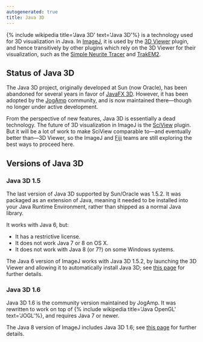 ```yaml
---
autogenerated: true
title: Java 3D
---
```


{% include wikipedia title='Java 3D' text='Java 3D'%} is a technology used for 3D visualization in Java. In [ImageJ](/about), it is used by the [3D Viewer](/plugins/3d-viewer) plugin, and hence transitively by other plugins which rely on the 3D Viewer for their visualization, such as the [Simple Neurite Tracer](/plugins/snt) and [TrakEM2](/plugins/trakem2).

Status of Java 3D
-----------------

The Java 3D project, originally developed at Sun (now Oracle), has been abandoned for several years in favor of [JavaFX 3D](https://docs.oracle.com/javase/8/javafx/graphics-tutorial/javafx-3d-graphics.htm). However, it has been adopted by the [JogAmp](https://jogamp.org/) community, and is now maintained there—though no longer under active development.

From the perspective of new features, Java 3D is essentially a dead technology. The future of 3D visualization in ImageJ is the [SciView](/plugins/sciview) plugin. But it will be a lot of work to make SciView comparable to—and eventually better than—3D Viewer, so the ImageJ and [Fiji](/fiji) teams are still exploring the best ways to proceed here.

Versions of Java 3D
-------------------

### Java 3D 1.5

The last version of Java 3D supported by Sun/Oracle was 1.5.2. It was packaged as an extension of Java, meaning it needed to be installed into your Java Runtime Environment, rather than shipped as a normal Java library.

It works with Java 6, but:

-   It has a restrictive license.
-   It does not work Java 7 or 8 on OS X.
-   It does not work with Java 8 (or 7?) on some Windows systems.

The Java 6 version of ImageJ works with Java 3D 1.5.2, by launching the 3D Viewer and allowing it to automatically install Java 3D; see [this page](/news/2016-05-10_-_ImageJ_HOWTO_-_Java_8,_Java_6,_Java_3D) for further details.

### Java 3D 1.6

Java 3D 1.6 is the community version maintained by JogAmp. It was rewritten to work on top of {% include wikipedia title='Java OpenGL' text='JOGL'%}, and requires Java 7 or newer.

The Java 8 version of ImageJ includes Java 3D 1.6; see [this page](/news/2016-05-10_-_ImageJ_HOWTO_-_Java_8,_Java_6,_Java_3D) for further details.
